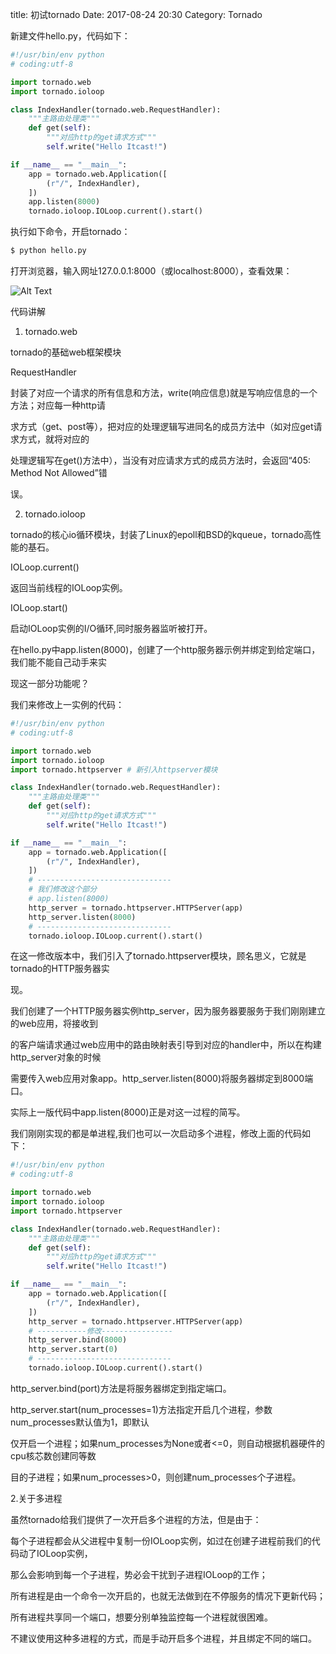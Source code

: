 title: 初试tornado
Date: 2017-08-24 20:30
Category: Tornado

新建文件hello.py，代码如下：

```python
#!/usr/bin/env python
# coding:utf-8

import tornado.web
import tornado.ioloop

class IndexHandler(tornado.web.RequestHandler):
    """主路由处理类"""
    def get(self):
        """对应http的get请求方式"""
        self.write("Hello Itcast!")

if __name__ == "__main__":
    app = tornado.web.Application([
        (r"/", IndexHandler),
    ])
    app.listen(8000)
    tornado.ioloop.IOLoop.current().start()
```

执行如下命令，开启tornado：

```python
$ python hello.py
```

打开浏览器，输入网址127.0.0.1:8000（或localhost:8000），查看效果：

![Alt Text]({filename}/images/hello.png)

代码讲解

1. tornado.web

tornado的基础web框架模块

RequestHandler

封装了对应一个请求的所有信息和方法，write(响应信息)就是写响应信息的一个方法；对应每一种http请

求方式（get、post等），把对应的处理逻辑写进同名的成员方法中（如对应get请求方式，就将对应的

处理逻辑写在get()方法中），当没有对应请求方式的成员方法时，会返回“405: Method Not Allowed”错

误。

2. tornado.ioloop

tornado的核心io循环模块，封装了Linux的epoll和BSD的kqueue，tornado高性能的基石。

IOLoop.current()

返回当前线程的IOLoop实例。

IOLoop.start()

启动IOLoop实例的I/O循环,同时服务器监听被打开。

在hello.py中app.listen(8000)，创建了一个http服务器示例并绑定到给定端口，我们能不能自己动手来实

现这一部分功能呢？

我们来修改上一实例的代码：

```python
#!/usr/bin/env python
# coding:utf-8

import tornado.web
import tornado.ioloop
import tornado.httpserver # 新引入httpserver模块

class IndexHandler(tornado.web.RequestHandler):
    """主路由处理类"""
    def get(self):
        """对应http的get请求方式"""
        self.write("Hello Itcast!")

if __name__ == "__main__":
    app = tornado.web.Application([
        (r"/", IndexHandler),
    ])
    # ------------------------------
    # 我们修改这个部分
    # app.listen(8000)
    http_server = tornado.httpserver.HTTPServer(app)
    http_server.listen(8000)
    # ------------------------------
    tornado.ioloop.IOLoop.current().start()
```

在这一修改版本中，我们引入了tornado.httpserver模块，顾名思义，它就是tornado的HTTP服务器实

现。

我们创建了一个HTTP服务器实例http_server，因为服务器要服务于我们刚刚建立的web应用，将接收到

的客户端请求通过web应用中的路由映射表引导到对应的handler中，所以在构建http_server对象的时候

需要传入web应用对象app。http_server.listen(8000)将服务器绑定到8000端口。

实际上一版代码中app.listen(8000)正是对这一过程的简写。

我们刚刚实现的都是单进程,我们也可以一次启动多个进程，修改上面的代码如下：

```python
#!/usr/bin/env python
# coding:utf-8

import tornado.web
import tornado.ioloop
import tornado.httpserver 

class IndexHandler(tornado.web.RequestHandler):
    """主路由处理类"""
    def get(self):
        """对应http的get请求方式"""
        self.write("Hello Itcast!")

if __name__ == "__main__":
    app = tornado.web.Application([
        (r"/", IndexHandler),
    ])
    http_server = tornado.httpserver.HTTPServer(app) 
    # -----------修改----------------
    http_server.bind(8000)
    http_server.start(0)
    # ------------------------------
    tornado.ioloop.IOLoop.current().start()
```

http_server.bind(port)方法是将服务器绑定到指定端口。

http_server.start(num_processes=1)方法指定开启几个进程，参数num_processes默认值为1，即默认

仅开启一个进程；如果num_processes为None或者<=0，则自动根据机器硬件的cpu核芯数创建同等数

目的子进程；如果num_processes>0，则创建num_processes个子进程。

2.关于多进程

虽然tornado给我们提供了一次开启多个进程的方法，但是由于：

每个子进程都会从父进程中复制一份IOLoop实例，如过在创建子进程前我们的代码动了IOLoop实例，

那么会影响到每一个子进程，势必会干扰到子进程IOLoop的工作；

所有进程是由一个命令一次开启的，也就无法做到在不停服务的情况下更新代码；

所有进程共享同一个端口，想要分别单独监控每一个进程就很困难。

不建议使用这种多进程的方式，而是手动开启多个进程，并且绑定不同的端口。
